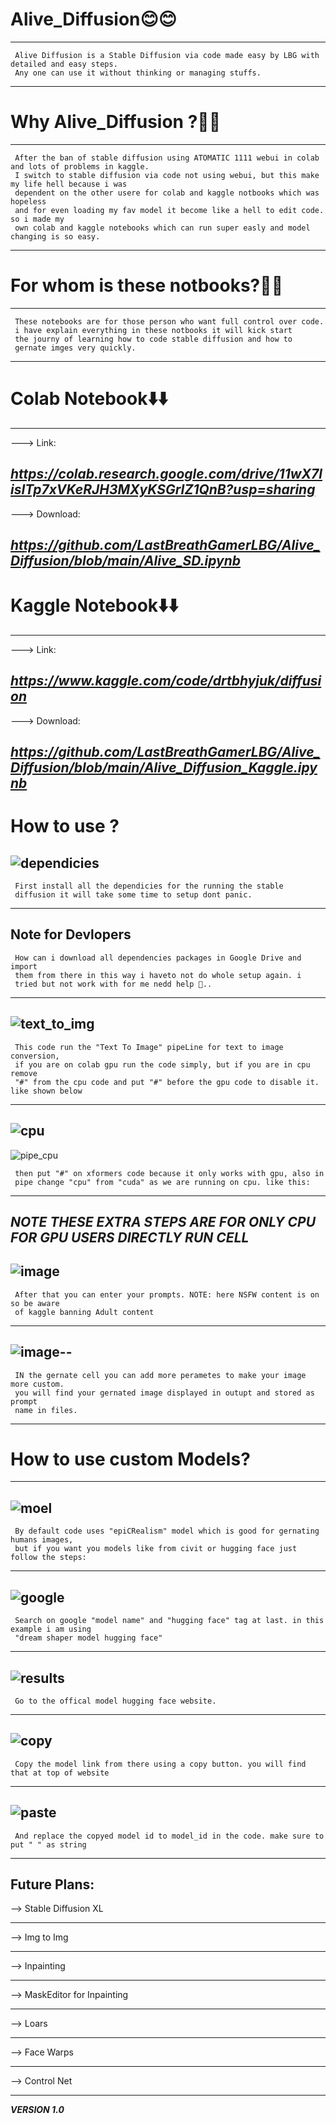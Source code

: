 # Alive_Diffusion😊😊
---
     Alive Diffusion is a Stable Diffusion via code made easy by LBG with detailed and easy steps.
     Any one can use it without thinking or managing stuffs.
---

# Why Alive_Diffusion ?🤔🤔
---
     After the ban of stable diffusion using ATOMATIC 1111 webui in colab and lots of problems in kaggle.
     I switch to stable diffusion via code not using webui, but this make my life hell because i was 
     dependent on the other usere for colab and kaggle notbooks which was hopeless
     and for even loading my fav model it become like a hell to edit code. so i made my
     own colab and kaggle notebooks which can run super easly and model changing is so easy. 
---

# For whom is these notbooks?🧐🧐
---
     These notebooks are for those person who want full control over code. 
     i have explain everything in these notbooks it will kick start 
     the journy of learning how to code stable diffusion and how to
     gernate imges very quickly.
---

# Colab Notebook⬇️⬇️
---
---> Link:

***https://colab.research.google.com/drive/11wX7lisITp7xVKeRJH3MXyKSGrIZ1QnB?usp=sharing*** 
---
---> Download:
     
***https://github.com/LastBreathGamerLBG/Alive_Diffusion/blob/main/Alive_SD.ipynb***
---

# Kaggle Notebook⬇️⬇️
---
---> Link:

***https://www.kaggle.com/code/drtbhyjuk/diffusion***
---
---> Download:

***https://github.com/LastBreathGamerLBG/Alive_Diffusion/blob/main/Alive_Diffusion_Kaggle.ipynb***
---

# How to use ?

![dependicies](https://github.com/LastBreathGamerLBG/Alive_Diffusion/assets/160850941/80ad6067-460c-498a-b621-29effb2c90c9)
---
     First install all the dependicies for the running the stable
     diffusion it will take some time to setup dont panic.
---
**Note for Devlopers**
---
     How can i download all dependencies packages in Google Drive and import 
     them from there in this way i haveto not do whole setup again. i 
     tried but not work with for me nedd help 🙏..
---

![text_to_img](https://github.com/LastBreathGamerLBG/Alive_Diffusion/assets/160850941/175f41d1-a8a9-4140-a685-31e36f8df135)
---
     This code run the "Text To Image" pipeLine for text to image conversion,
     if you are on colab gpu run the code simply, but if you are in cpu remove
     "#" from the cpu code and put "#" before the gpu code to disable it. like shown below
---
![cpu](https://github.com/LastBreathGamerLBG/Alive_Diffusion/assets/160850941/5dee3912-b170-42a7-a7f1-4b753fe62c62)
---
![pipe_cpu](https://github.com/LastBreathGamerLBG/Alive_Diffusion/assets/160850941/8d8624f7-e877-4d65-b3bd-192819d40675)
     
     then put "#" on xformers code because it only works with gpu, also in
     pipe change "cpu" from "cuda" as we are running on cpu. like this:
---
***NOTE THESE EXTRA STEPS ARE FOR ONLY CPU FOR GPU USERS DIRECTLY RUN CELL***
---
![image](https://github.com/LastBreathGamerLBG/Alive_Diffusion/assets/160850941/a1565a37-e341-462f-8aaf-7cee31f58bc4)
---
     After that you can enter your prompts. NOTE: here NSFW content is on so be aware
     of kaggle banning Adult content
---
![image](https://github.com/LastBreathGamerLBG/Alive_Diffusion/assets/160850941/37e8b7d7-8631-4a26-a61e-8a8c5032493a)--
---     
     IN the gernate cell you can add more perametes to make your image more custom.
     you will find your gernated image displayed in outupt and stored as prompt
     name in files.
---
# How to use custom Models?
---
![moel](https://github.com/LastBreathGamerLBG/Alive_Diffusion/assets/160850941/8f3539cf-b8e7-4ba0-86ad-a07b14bf683a)
---
     By default code uses "epiCRealism" model which is good for gernating humans images,
     but if you want you models like from civit or hugging face just follow the steps:
---
![google](https://github.com/LastBreathGamerLBG/Alive_Diffusion/assets/160850941/ffb94792-2033-4aee-9a52-f2dc1a3d9862)
---
     Search on google "model name" and "hugging face" tag at last. in this example i am using
     "dream shaper model hugging face"
---
![results](https://github.com/LastBreathGamerLBG/Alive_Diffusion/assets/160850941/8eb5a6ec-e38c-4882-9f0e-b1faa61e1fbf)
---
     Go to the offical model hugging face website.
---
![copy](https://github.com/LastBreathGamerLBG/Alive_Diffusion/assets/160850941/25cec143-5088-409c-b495-3d3b00bcaeb1)
---
     Copy the model link from there using a copy button. you will find that at top of website
---
![paste](https://github.com/LastBreathGamerLBG/Alive_Diffusion/assets/160850941/68c70dad-7489-4b30-b96d-77cf313a1339)
---
     And replace the copyed model id to model_id in the code. make sure to put " " as string
---
Future Plans:
---
--> Stable Diffusion XL


---


--> Img to Img


---


--> Inpainting


---


--> MaskEditor for Inpainting


---


--> Loars


---


--> Face Warps


---


--> Control Net


---




***VERSION 1.0***

